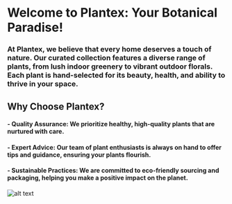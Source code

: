 # Welcome to Plantex: Your Botanical Paradise!

### At Plantex, we believe that every home deserves a touch of nature. Our curated collection features a diverse range of plants, from lush indoor greenery to vibrant outdoor florals. Each plant is hand-selected for its beauty, health, and ability to thrive in your space.

## **Why Choose Plantex?**

#### - Quality Assurance: We prioritize healthy, high-quality plants that are nurtured with care.

#### - Expert Advice: Our team of plant enthusiasts is always on hand to offer tips and guidance, ensuring your plants flourish.

#### - Sustainable Practices: We are committed to eco-friendly sourcing and packaging, helping you make a positive impact on the planet.

![alt text](/image.png)
